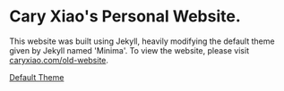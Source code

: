 # Cary Xiao's Personal Website.

This website was built using Jekyll, heavily modifying the default theme given by Jekyll named 'Minima'. To view the website, please visit [caryxiao.com/old-website](caryxiao.com/old-website).

[Default Theme](https://jekyll.github.io/minima/)
